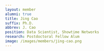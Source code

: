 ```yaml
---
layout: member
alumni: true
title: Jing Cao
suffix: Ph.D.
abbrev: J. Cao
position: Data Scientist, Showtime Networks
research: Postdoctoral Fellow Alum
image: /images/members/jing-cao.png
---
```

